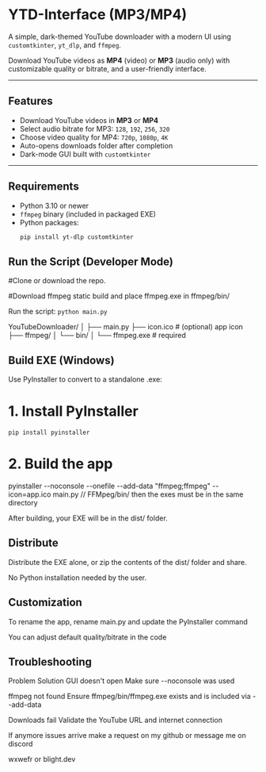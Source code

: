 #  YTD-Interface (MP3/MP4)

A simple, dark-themed YouTube downloader with a modern UI using `customtkinter`, `yt_dlp`, and `ffmpeg`.

Download YouTube videos as **MP4** (video) or **MP3** (audio only) with customizable quality or bitrate, and a user-friendly interface.

---

##  Features

-  Download YouTube videos in **MP3** or **MP4**
-  Select audio bitrate for MP3: `128`, `192`, `256`, `320`
-  Choose video quality for MP4: `720p`, `1080p`, `4K`
-  Auto-opens downloads folder after completion
-  Dark-mode GUI built with `customtkinter`

---

## Requirements

- Python 3.10 or newer
- `ffmpeg` binary (included in packaged EXE)
- Python packages:
  ```bash
  pip install yt-dlp customtkinter

## Run the Script (Developer Mode)
#Clone or download the repo.

#Download ffmpeg static build and place ffmpeg.exe in ffmpeg/bin/

Run the script:
`python main.py`

YouTubeDownloader/
│
├── main.py
├── icon.ico                # (optional) app icon
├── ffmpeg/
│   └── bin/
│       └── ffmpeg.exe      # required


## Build EXE (Windows)
Use PyInstaller to convert to a standalone .exe:

# 1. Install PyInstaller
`pip install pyinstaller`

# 2. Build the app

pyinstaller --noconsole --onefile --add-data "ffmpeg;ffmpeg" --icon=app.ico main.py // FFMpeg/bin/ then the exes must be in the same directory

After building, your EXE will be in the dist/ folder.

## Distribute
Distribute the EXE alone, or zip the contents of the dist/ folder and share.

No Python installation needed by the user.

## Customization
To rename the app, rename main.py and update the PyInstaller command

You can adjust default quality/bitrate in the code

## Troubleshooting
Problem	Solution
GUI doesn't open	Make sure --noconsole was used

ffmpeg not found	Ensure ffmpeg/bin/ffmpeg.exe exists and is included via --add-data

Downloads fail	Validate the YouTube URL and internet connection

If anymore issues arrive make a request on my github or message me on discord 

wxwefr or blight.dev
